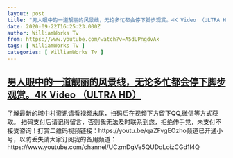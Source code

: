 ```yaml
---
layout: post
title: "男人眼中的一道靓丽的风景线，无论多忙都会停下脚步观赏。4K Video （ULTRA HD）"
date: 2020-09-22T16:25:23.000Z
author: WilliamWorks Tv
from: https://www.youtube.com/watch?v=A5dUPngdvAk
tags: [ WilliamWorks Tv ]
categories: [ WilliamWorks Tv ]
---
```

<!--1600791923000-->
[男人眼中的一道靓丽的风景线，无论多忙都会停下脚步观赏。4K Video （ULTRA HD）](https://www.youtube.com/watch?v=A5dUPngdvAk)
------

<div>
了解最新的城中村资讯请看视频末尾，扫码后在视频下方留下QQ,微信等方式获取。 扫码支付后请记得留言，否则我无法及时联系到您，拒绝伸手党，未支付不接受咨询！打赏二维码视频链接：https://youtu.be/qaZFvgEOzho频道已开通小号，以防丢失请大家订阅我的备用频道：https://www.youtube.com/channel/UCzmDgVe5QUDqLoizCGd1l4Q
</div>
